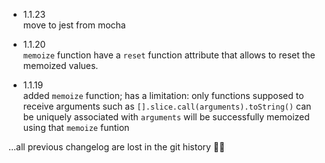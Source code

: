- 1.1.23  
move to jest from mocha  

- 1.1.20  
`memoize` function have a `reset` function attribute that allows to reset the memoized values.

- 1.1.19  
added `memoize` function; has a limitation: only functions supposed to receive arguments such as `[].slice.call(arguments).toString()` can be uniquely associated with `arguments` will be successfully memoized using that `memoize` funtion

...all previous changelog are lost in the git history 🙅‍♂️